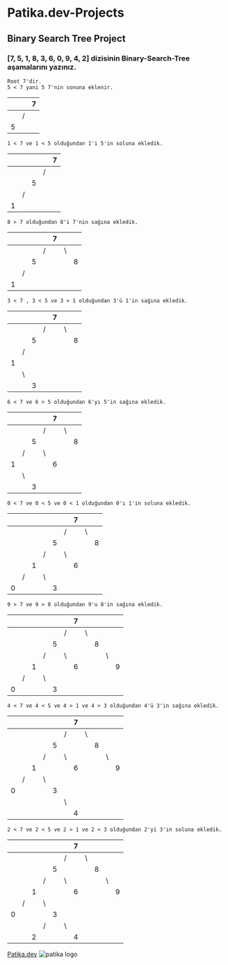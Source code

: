 # Patika.dev-Projects
## Binary Search Tree Project
### [7, 5, 1, 8, 3, 6, 0, 9, 4, 2] dizisinin Binary-Search-Tree aşamalarını yazınız.
    Root 7'dir.
    5 < 7 yani 5 7'nin sonuna eklenir.
| | |7|
|-|-|-|
| |/| |
|5| | |
    1 < 7 ve 1 < 5 olduğundan 1'i 5'in soluna ekledik.
| | | | |7|
|-|-|-|-|-|
| | | |/| |
| | |5| | |
| |/| | | |
|1| | | | |
    8 > 7 olduğundan 8'i 7'nin sağına ekledik.
|  |  |  |  |7 |  |  |
|- |- |- |- |- |- |- |
| | | |/| |\ | |
| | |5| | | |8|
| |/| | | | | |
|1| | | | | | |
    3 < 7 , 3 < 5 ve 3 > 1 olduğundan 3'ü 1'in sağına ekledik.
|  |  |  |  |7 |  |  |
|- |- |- |- |- |- |- |
|  |  |  |/ |  |\ |  |
|  |  |5 |  |  |  |8 |
|  |/ |  |  |  |  |  |
|1 |  |  |  |  |  |  |
|  |\ |  |  |  |  |  |
|  |  |3 |  |  |  |  |
    6 < 7 ve 6 > 5 olduğundan 6'yı 5'in sağına ekledik.
|  |  |  |  |7 |  |  |
|- |- |- |- |- |- |- |
|  |  |  |/ |  |\ |  |
|  |  |5 |  |  |  |8 |
|  |/ |  |\ |  |  |  |
|1 |  |  |  |6 |  |  |
|  |\ |  |  |  |  |  |
|  |  |3 |  |  |  |  |
    0 < 7 ve 0 < 5 ve 0 < 1 olduğundan 0'ı 1'in soluna ekledik.
|  |  |  |  |  |  |7 |  |  |
|- |- |- |- |- |- |- |- |- |
|  |  |  |  |  |/ |  |\ |  |
|  |  |  |  |5 |  |  |  |8 |
|  |  |  |/ |  |\ |  |  |  |
|  |  |1 |  |  |  |6 |  |  |
|  |/ |  |\ |  |  |  |  |  |
|0 |  |  |  |3 |  |  |  |  |
    9 > 7 ve 9 > 8 olduğundan 9'u 8'in sağına ekledik.
|  |  |  |  |  |  |7 |  |  |  |  |
|- |- |- |- |- |- |- |- |- |- |- |
|  |  |  |  |  |/ |  |\ |  |  |  |
|  |  |  |  |5 |  |  |  |8 |  |  |
|  |  |  |/ |  |\ |  |  |  |\ |  |
|  |  |1 |  |  |  |6 |  |  |  |9 |
|  |/ |  |\ |  |  |  |  |  |  |  |
|0 |  |  |  |3 |  |  |  |  |  |  |
    4 < 7 ve 4 < 5 ve 4 > 1 ve 4 > 3 olduğundan 4'ü 3'in sağına ekledik.
|  |  |  |  |  |  |7 |  |  |  |  |
|- |- |- |- |- |- |- |- |- |- |- |
|  |  |  |  |  |/ |  |\ |  |  |  |
|  |  |  |  |5 |  |  |  |8 |  |  |
|  |  |  |/ |  |\ |  |  |  |\ |  |
|  |  |1 |  |  |  |6 |  |  |  |9 |
|  |/ |  |\ |  |  |  |  |  |  |  |
|0 |  |  |  |3 |  |  |  |  |  |  |
|  |  |  |  |  |\ |  |  |  |  |  |
|  |  |  |  |  |  |4 |  |  |  |  |
    2 < 7 ve 2 < 5 ve 2 > 1 ve 2 < 3 olduğundan 2'yi 3'in soluna ekledik.
|  |  |  |  |  |  |7 |  |  |  |  |
|- |- |- |- |- |- |- |- |- |- |- |
|  |  |  |  |  |/ |  |\ |  |  |  |
|  |  |  |  |5 |  |  |  |8 |  |  |
|  |  |  |/ |  |\ |  |  |  |\ |  |
|  |  |1 |  |  |  |6 |  |  |  |9 |
|  |/ |  |\ |  |  |  |  |  |  |  |
|0 |  |  |  |3 |  |  |  |  |  |  |
|  |  |  |/ |  |\ |  |  |  |  |  |
|  |  |2 |  |  |  |4 |  |  |  |  |

[Patika.dev](https://www.patika.dev/tr)
![patika logo](https://global-uploads.webflow.com/6097e0eca1e87557da031fef/609859a191abe5d64b17fed3_Patika%20logo.png)
